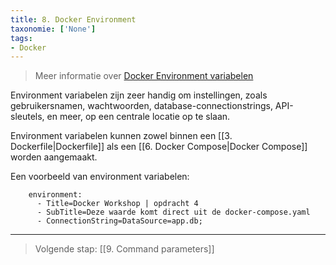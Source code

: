 ```yaml
---
title: 8. Docker Environment
taxonomie: ['None']
tags:
- Docker
---
```


> Meer informatie over [Docker Environment variabelen](https://docs.docker.com/compose/environment-variables/set-environment-variables/)

Environment variabelen zijn zeer handig om instellingen, zoals gebruikersnamen, wachtwoorden, database-connectionstrings, API-sleutels, en meer, op een centrale locatie op te slaan. 

Environment variabelen kunnen zowel binnen een [[3. Dockerfile|Dockerfile]] als een [[6. Docker Compose|Docker Compose]] worden aangemaakt.

Een voorbeeld van environment variabelen:
```
    environment:
      - Title=Docker Workshop | opdracht 4
      - SubTitle=Deze waarde komt direct uit de docker-compose.yaml
      - ConnectionString=DataSource=app.db;
```

---
> Volgende stap: [[9. Command parameters]]